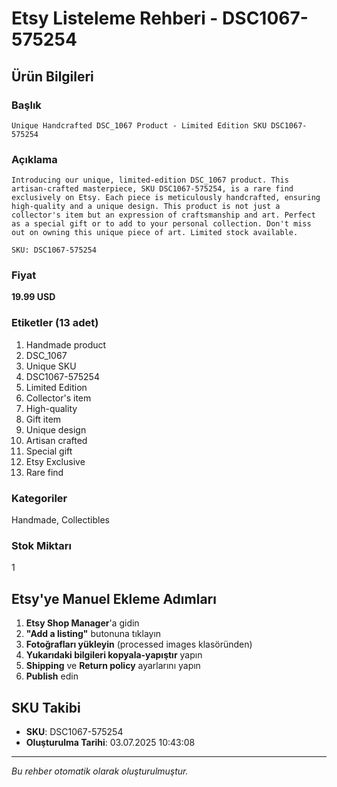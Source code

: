 # Etsy Listeleme Rehberi - DSC1067-575254

## Ürün Bilgileri

### Başlık
```
Unique Handcrafted DSC_1067 Product - Limited Edition SKU DSC1067-575254
```

### Açıklama
```
Introducing our unique, limited-edition DSC_1067 product. This artisan-crafted masterpiece, SKU DSC1067-575254, is a rare find exclusively on Etsy. Each piece is meticulously handcrafted, ensuring high-quality and a unique design. This product is not just a collector's item but an expression of craftsmanship and art. Perfect as a special gift or to add to your personal collection. Don't miss out on owning this unique piece of art. Limited stock available.

SKU: DSC1067-575254
```

### Fiyat
**19.99 USD**

### Etiketler (13 adet)
1. Handmade product
2. DSC_1067
3. Unique SKU
4. DSC1067-575254
5. Limited Edition
6. Collector's item
7. High-quality
8. Gift item
9. Unique design
10. Artisan crafted
11. Special gift
12. Etsy Exclusive
13. Rare find

### Kategoriler
Handmade, Collectibles

### Stok Miktarı
1

## Etsy'ye Manuel Ekleme Adımları

1. **Etsy Shop Manager**'a gidin
2. **"Add a listing"** butonuna tıklayın
3. **Fotoğrafları yükleyin** (processed images klasöründen)
4. **Yukarıdaki bilgileri kopyala-yapıştır** yapın
5. **Shipping** ve **Return policy** ayarlarını yapın
6. **Publish** edin

## SKU Takibi
- **SKU**: DSC1067-575254
- **Oluşturulma Tarihi**: 03.07.2025 10:43:08

---
*Bu rehber otomatik olarak oluşturulmuştur.*

